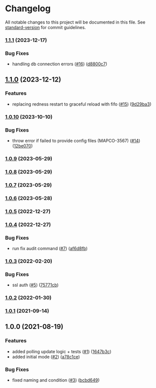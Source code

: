 # Changelog

All notable changes to this project will be documented in this file. See [standard-version](https://github.com/conventional-changelog/standard-version) for commit guidelines.

### [1.1.1](https://github.com/MapColonies/mapproxinator/compare/v1.1.0...v1.1.1) (2023-12-17)


### Bug Fixes

* handling db connection errors ([#16](https://github.com/MapColonies/mapproxinator/issues/16)) ([d8800c7](https://github.com/MapColonies/mapproxinator/commit/d8800c74f80ae65dd34c9be4554b7293396df9ff))

## [1.1.0](https://github.com/MapColonies/mapproxinator/compare/v1.0.10...v1.1.0) (2023-12-12)


### Features

* replacing redness restart to graceful reload with fifo ([#15](https://github.com/MapColonies/mapproxinator/issues/15)) ([9d29ba3](https://github.com/MapColonies/mapproxinator/commit/9d29ba393b34296b57de9ee5e4a66ca721b5c764))

### [1.0.10](https://github.com/MapColonies/mapproxinator/compare/v1.0.9...v1.0.10) (2023-10-10)


### Bug Fixes

* throw error if failed to provide config files (MAPCO-3567) ([#14](https://github.com/MapColonies/mapproxinator/issues/14)) ([12be070](https://github.com/MapColonies/mapproxinator/commit/12be070a36b02eb8d156c9d7dbab7c2269b4c96c))

### [1.0.9](https://github.com/MapColonies/mapproxinator/compare/v1.0.8...v1.0.9) (2023-05-29)

### [1.0.8](https://github.com/MapColonies/mapproxinator/compare/v1.0.5...v1.0.8) (2023-05-29)

### [1.0.7](https://github.com/MapColonies/mapproxinator/compare/v1.0.5...v1.0.7) (2023-05-29)

### [1.0.6](https://github.com/MapColonies/mapproxinator/compare/v1.0.5...v1.0.6) (2023-05-28)

### [1.0.5](https://github.com/MapColonies/mapproxinator/compare/v1.0.4...v1.0.5) (2022-12-27)

### [1.0.4](https://github.com/MapColonies/mapproxinator/compare/v1.0.3...v1.0.4) (2022-12-27)


### Bug Fixes

* run fix audit command ([#7](https://github.com/MapColonies/mapproxinator/issues/7)) ([af6d8fb](https://github.com/MapColonies/mapproxinator/commit/af6d8fb61187705f97158551d1ab6a740593bc72))

### [1.0.3](https://github.com/MapColonies/mapproxinator/compare/v1.0.2...v1.0.3) (2022-02-20)


### Bug Fixes

* ssl auth ([#5](https://github.com/MapColonies/mapproxinator/issues/5)) ([75771cb](https://github.com/MapColonies/mapproxinator/commit/75771cb995acf006b411baae643921b3c6dc493c))

### [1.0.2](https://github.com/MapColonies/mapproxinator/compare/v1.0.1...v1.0.2) (2022-01-30)

### [1.0.1](https://github.com/MapColonies/mapproxinator/compare/v1.0.0...v1.0.1) (2021-09-14)

## 1.0.0 (2021-08-19)


### Features

*  added polling update logic + tests ([#1](https://github.com/MapColonies/mapproxinator/issues/1)) ([1647b3c](https://github.com/MapColonies/mapproxinator/commit/1647b3c3e22bbb38f8e97b5c6e28fd3a9fe2afac))
* added initial mode ([#2](https://github.com/MapColonies/mapproxinator/issues/2)) ([a78c1ce](https://github.com/MapColonies/mapproxinator/commit/a78c1cebd72f6bfe44df02a4bd9a955f13a366eb))


### Bug Fixes

* fixed naming and condition ([#3](https://github.com/MapColonies/mapproxinator/issues/3)) ([bcbd649](https://github.com/MapColonies/mapproxinator/commit/bcbd649f6261e8d04cc6b5e0e6b771fb70445dec))

